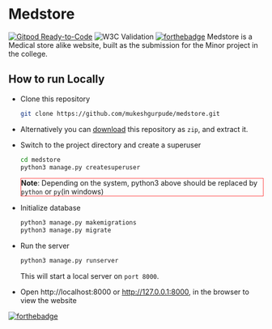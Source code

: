 Medstore
===
[![Gitpod Ready-to-Code](https://img.shields.io/badge/Gitpod-ready--to--code-blue?logo=gitpod)](https://gitpod.io/#https://github.com/mukeshgurpude/medstore)
![W3C Validation](https://img.shields.io/w3c-validation/default?targetUrl=https%3A%2F%2Fmedstore.pythonanywhere.com)
[![forthebadge](https://forthebadge.com/images/badges/works-on-my-machine.svg)](https://forthebadge.com)
Medstore is a Medical store alike website, built as the submission for the Minor project in the college.

## How to run Locally

- Clone this repository
    ```bash
    git clone https://github.com/mukeshgurpude/medstore.git
    ```

- Alternatively you can [download](https://github.com/mukeshgurpude/medstore/archive/master.zip) this repository as `zip`, and extract it.
- Switch to the project directory and create a <span title="To access admin panel">superuser</span>
    ```bash
    cd medstore
    python3 manage.py createsuperuser
    ```
    <div style="border: 1px solid #f44;">
    <strong>Note</strong>: Depending on the system, python3 above should be replaced by <code>python</code> or <code>py</code>(in windows)
    </div>

- Initialize database
    ```bash
    python3 manage.py makemigrations
    python3 manage.py migrate
    ```
  
- Run the server
  ```bash
  python3 manage.py runserver
  ```
  This will start a local server on `port 8000`.
- Open http://localhost:8000 or http://127.0.0.1:8000, in the browser to view the website

[![forthebadge](https://forthebadge.com/images/badges/powered-by-black-magic.svg)](https://forthebadge.com)
